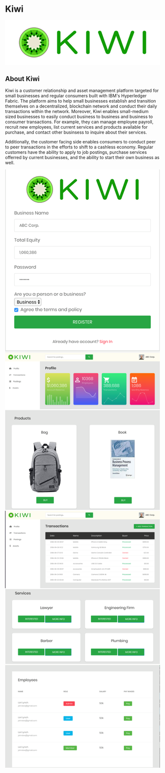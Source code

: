 # Kiwi
![My image](https://github.com/a5chanda/kiwi/blob/master/Images/logo.png)

## About Kiwi 

Kiwi is a customer relationship and asset management platform targeted for small businesses and regular consumers built with IBM's Hyperledger Fabric. The platform aims to help small businesses establish and transition themselves on a decentralized, blockchain network and conduct their daily transactions within the network. Moreover, Kiwi enables small-medium sized businesses to easily conduct business to business and business to consumer transactions. For example, they can manage employee payroll, recruit new employees, list current services and products available for purchase, and contact other businsess to inquire about their services. 

Additionally, the customer facing side enables consumers to conduct peer to peer transactions in the efforts to shift to a cashless economy. Regular customers have the ability to apply to job postings, purchase services offerred by current businesses, and the ability to start their own business as well.

![My image](https://github.com/a5chanda/kiwi/blob/master/Images/login.png)
![My image](https://github.com/a5chanda/kiwi/blob/master/Images/dashboard.png)
![My image](https://github.com/a5chanda/kiwi/blob/master/Images/products.png)
![My image](https://github.com/a5chanda/kiwi/blob/master/Images/transactions.png)
![My image](https://github.com/a5chanda/kiwi/blob/master/Images/jobs.png)
![My image](https://github.com/a5chanda/kiwi/blob/master/Images/employees.png)
